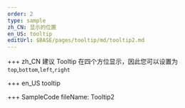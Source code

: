 ```yaml
---
order: 2
type: sample
zh_CN: 显示的位置
en_US: tooltip
editUrl: $BASE/pages/tooltip/md/tooltip2.md
---
```


+++ zh_CN
建议 Tooltip 在四个方位显示，因此您可以设置为<Code>top</Code>,<Code>bottom</Code>,<Code>left</Code>,<Code>right</Code>

+++ en_US
tooltip

+++ SampleCode
fileName: Tooltip2
